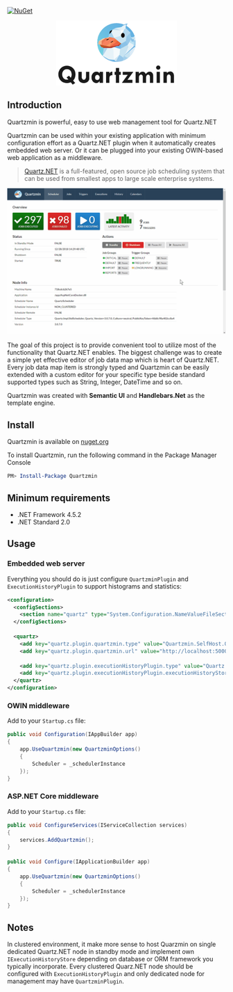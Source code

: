[![NuGet](https://img.shields.io/nuget/v/Quartzmin.svg)](https://www.nuget.org/packages/Quartzmin)

<p align="center">
    <img src="https://raw.githubusercontent.com/jlucansky/public-assets/master/Quartzmin/logo.png" height="150">
</p>

## Introduction
Quartzmin is powerful, easy to use web management tool for Quartz.NET

Quartzmin can be used within your existing application with minimum configuration effort as a Quartz.NET plugin when it automatically creates embedded web server. Or it can be plugged into your existing OWIN-based web application as a middleware.

> [Quartz.NET](https://www.quartz-scheduler.net) is a full-featured, open source job scheduling system that can be used from smallest apps to large scale enterprise systems.

![Demo](https://raw.githubusercontent.com/jlucansky/public-assets/master/Quartzmin/demo.gif)

The goal of this project is to provide convenient tool to utilize most of the functionality that Quartz.NET enables. The biggest challenge was to create a simple yet effective editor of job data map which is heart of Quartz.NET. Every job data map item is strongly typed and Quartzmin can be easily extended with a custom editor for your specific type beside standard supported types such as String, Integer, DateTime and so on. 

Quartzmin was created with **Semantic UI** and **Handlebars.Net** as the template engine.

## Install
Quartzmin is available on [nuget.org](https://www.nuget.org/packages/Quartzmin)

To install Quartzmin, run the following command in the Package Manager Console
```powershell
PM> Install-Package Quartzmin
```
## Minimum requirements
- .NET Framework 4.5.2 
- .NET Standard 2.0

## Usage
### Embedded web server
Everything you should do is just configure `QuartzminPlugin` and `ExecutionHistoryPlugin` to support histograms and statistics:
```xml
<configuration>
  <configSections>
    <section name="quartz" type="System.Configuration.NameValueFileSectionHandler" />
  </configSections>

  <quartz>
    <add key="quartz.plugin.quartzmin.type" value="Quartzmin.SelfHost.QuartzminPlugin, Quartzmin.SelfHost" />
    <add key="quartz.plugin.quartzmin.url" value="http://localhost:5000" />
      
    <add key="quartz.plugin.executionHistoryPlugin.type" value="Quartz.Plugins.RecentHistory.ExecutionHistoryPlugin, Quartz.Plugins.RecentHistory" />
    <add key="quartz.plugin.executionHistoryPlugin.executionHistoryStoreType" value="Quartz.Plugins.RecentHistory.Impl.InProcExecutionHistoryStore, Quartz.Plugins.RecentHistory" />
  </quartz>
</configuration>
```

### OWIN middleware
Add to your `Startup.cs` file:
```csharp
public void Configuration(IAppBuilder app)
{
    app.UseQuartzmin(new QuartzminOptions()
    {
        Scheduler = _schedulerInstance
    });
}
```

### ASP.NET Core middleware
Add to your `Startup.cs` file:
```csharp
public void ConfigureServices(IServiceCollection services)
{
    services.AddQuartzmin();
}

public void Configure(IApplicationBuilder app)
{
    app.UseQuartzmin(new QuartzminOptions()
    {
        Scheduler = _schedulerInstance
    });
}
```

## Notes
In clustered environment, it make more sense to host Quarzmin on single dedicated Quartz.NET node in standby mode and implement own `IExecutionHistoryStore` depending on database or ORM framework you typically incorporate. Every clustered Quarz.NET node should be configured with `ExecutionHistoryPlugin` and only dedicated node for management may have `QuartzminPlugin`.
